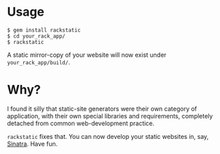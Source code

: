 # Usage

    $ gem install rackstatic
    $ cd your_rack_app/
    $ rackstatic

A static mirror-copy of your website will now exist under `your_rack_app/build/`.

# Why?

I found it silly that static-site generators were their own category of application, with their own special libraries and requirements, completely detached from common web-development practice.

`rackstatic` fixes that. You can now develop your static websites in, say, [Sinatra](https://github.com/sinatra/sinatra). Have fun.
